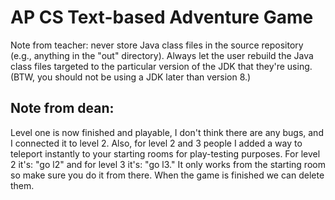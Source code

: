 # AP CS Text-based Adventure Game

Note from teacher: never store Java class files in the source repository (e.g., anything in the "out" directory). Always let the user rebuild the Java class files targeted to the particular version of the JDK that they're using. (BTW, you should not be using a JDK later than version 8.)

## Note from dean:
Level one is now finished and playable, I don't think there are any bugs, and I connected it to level 2. Also, for level 2 and 3 people I added a way to teleport instantly to your starting rooms for play-testing purposes. For level 2 it's: "go l2" and for level 3 it's: "go l3." It only works from the starting room so make sure you do it from there. When the game is finished we can delete them. 